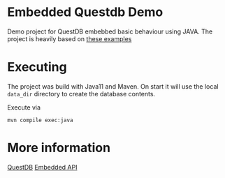 # Embedded Questdb Demo

Demo project for QuestDB embebbed basic behaviour using JAVA. The project is heavily based on [these examples](https://questdb.io/docs/reference/api/java-embedded/)

# Executing

The project was build with Java11 and Maven. On start it will use the local `data_dir` directory to create the database
contents.

Execute via

`mvn compile exec:java`

# More information

[QuestDB](https://questdb.io)
[Embedded API](https://questdb.io/docs/reference/api/java-embedded/)



